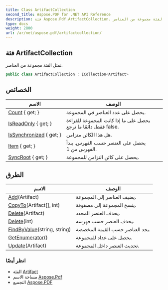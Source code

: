 ```yaml
---
title: Class ArtifactCollection
second_title: Aspose.PDF for .NET API Reference
description: فئة Aspose.Pdf.ArtifactCollection. تمثل الفئة مجموعة من العناصر.
type: docs
weight: 2800
url: /ar/net/aspose.pdf/artifactcollection/
---
```

## فئة ArtifactCollection

تمثل الفئة مجموعة من العناصر.

```csharp
public class ArtifactCollection : ICollection<Artifact>
```

## الخصائص

| الاسم | الوصف |
| --- | --- |
| [Count](../../aspose.pdf/artifactcollection/count/) { get; } | يحصل على عدد العناصر في المجموعة. |
| [IsReadOnly](../../aspose.pdf/artifactcollection/isreadonly/) { get; } | يحصل على ما إذا كانت المجموعة للقراءة فقط. دائمًا ما ترجع false. |
| [IsSynchronized](../../aspose.pdf/artifactcollection/issynchronized/) { get; } | هل هذا الكائن متزامن. |
| [Item](../../aspose.pdf/artifactcollection/item/) { get; } | يحصل على العنصر حسب الفهرس. يبدأ الفهرس من 1. |
| [SyncRoot](../../aspose.pdf/artifactcollection/syncroot/) { get; } | يحصل على كائن التزامن للمجموعة. |

## الطرق

| الاسم | الوصف |
| --- | --- |
| [Add](../../aspose.pdf/artifactcollection/add/)(Artifact) | يضيف العناصر إلى المجموعة. |
| [CopyTo](../../aspose.pdf/artifactcollection/copyto/)(Artifact[], int) | ينسخ المجموعة إلى مصفوفة. |
| [Delete](../../aspose.pdf/artifactcollection/delete/#delete)(Artifact) | يحذف العنصر المحدد. |
| [Delete](../../aspose.pdf/artifactcollection/delete/#delete_1)(int) | يحذف العنصر حسب فهرسه. |
| [FindByValue](../../aspose.pdf/artifactcollection/findbyvalue/)(string, string) | يجد العناصر حسب القيمة المخصصة. |
| [GetEnumerator](../../aspose.pdf/artifactcollection/getenumerator/)() | يحصل على عداد للمجموعة. |
| [Update](../../aspose.pdf/artifactcollection/update/)(Artifact) | تحديث العنصر داخل المجموعة. |

### انظر أيضًا

* الفئة [Artifact](../artifact/)
* مساحة الاسم [Aspose.Pdf](../../aspose.pdf/)
* التجميع [Aspose.PDF](../../)